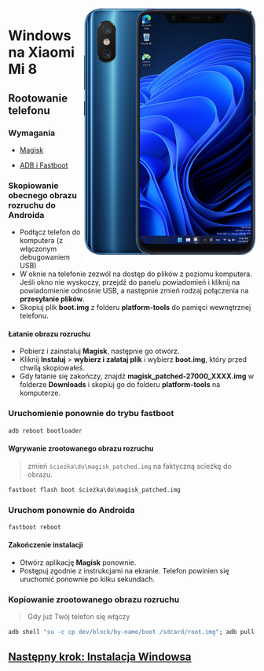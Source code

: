 <img align="right" src="https://github.com/n00b69/woa-dipper/blob/main/dipper.png" width="350" alt="Windows 11 running on dipper">

# Windows na Xiaomi Mi 8

## Rootowanie telefonu

### Wymagania
- [Magisk](https://github.com/topjohnwu/Magisk/releases/latest)

- [ADB i Fastboot](https://developer.android.com/studio/releases/platform-tools)

### Skopiowanie obecnego obrazu rozruchu do Androida
- Podłącz telefon do komputera (z włączonym debugowaniem USB)
- W oknie na telefonie zezwól na dostęp do plików z poziomu komputera. Jeśli okno nie wyskoczy, przejdź do panelu powiadomień i kliknij na powiadomienie odnośnie USB, a następnie zmień rodzaj połączenia na **przesyłanie plików**.
- Skopiuj plik **boot.img** z folderu **platform-tools** do pamięci wewnętrznej telefonu.

#### Łatanie obrazu rozruchu
- Pobierz i zainstaluj **Magisk**, następnie go otwórz.
- Kliknij **Instaluj** > **wybierz i załataj plik** i wybierz **boot.img**, który przed chwilą skopiowałeś.
- Gdy łatanie się zakończy, znajdź **magisk_patched-27000_XXXX.img** w folderze **Downloads** i skopiuj go do folderu **platform-tools** na komputerze.

### Uruchomienie ponownie do trybu fastboot
```cmd
adb reboot bootloader
```

#### Wgrywanie zrootowanego obrazu rozruchu
> zmień `ścieżka\do\magisk_patched.img` na faktyczną scieżkę do obrazu.
```cmd
fastboot flash boot ścieżka\do\magisk_patched.img
```

### Uruchom ponownie do Androida
```cmd
fastboot reboot
```

#### Zakończenie instalacji
- Otwórz aplikację **Magisk** ponownie.
- Postępuj zgodnie z instrukcjami na ekranie. Telefon powinien się uruchomić ponownie po kilku sekundach.

### Kopiowanie zrootowanego obrazu rozruchu
> Gdy już Twój telefon się włączy
```cmd
adb shell "su -c cp dev/block/by-name/boot /sdcard/root.img"; adb pull /sdcard/root.img
```

## [Następny krok: Instalacja Windowsa](3-install.md)
